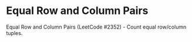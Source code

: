 # Equal Row and Column Pairs

Equal Row and Column Pairs (LeetCode #2352) - Count equal row/column tuples.
